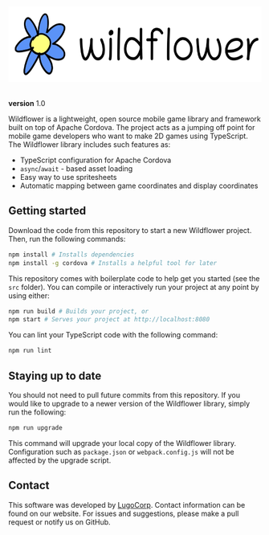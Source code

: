 <img src="./media/logo.svg" height="150px"/>

</br>
</br>

**version** 1.0

Wildflower is a lightweight, open source mobile game library and framework built on top of Apache Cordova.
The project acts as a jumping off point for mobile game developers who want to make 2D games using TypeScript.
The Wildflower library includes such features as:
- TypeScript configuration for Apache Cordova
- `async`/`await` - based asset loading
- Easy way to use spritesheets
- Automatic mapping between game coordinates and display coordinates

## Getting started
Download the code from this repository to start a new Wildflower project.
Then, run the following commands:

```bash
npm install # Installs dependencies
npm install -g cordova # Installs a helpful tool for later
```

This repository comes with boilerplate code to help get you started (see the `src` folder).
You can compile or interactively run your project at any point by using either:

```bash
npm run build # Builds your project, or
npm start # Serves your project at http://localhost:8080
```

You can lint your TypeScript code with the following command:
```bash
npm run lint
```

## Staying up to date
You should not need to pull future commits from this repository.
If you would like to upgrade to a newer version of the Wildflower library, simply run the following:

```bash
npm run upgrade
```

This command will upgrade your local copy of the Wildflower library.
Configuration such as `package.json` or `webpack.config.js` will not be affected by the upgrade script.

## Contact
This software was developed by [LugoCorp](http://lugocorp.net).
Contact information can be found on our website.
For issues and suggestions, please make a pull request or notify us on GitHub.